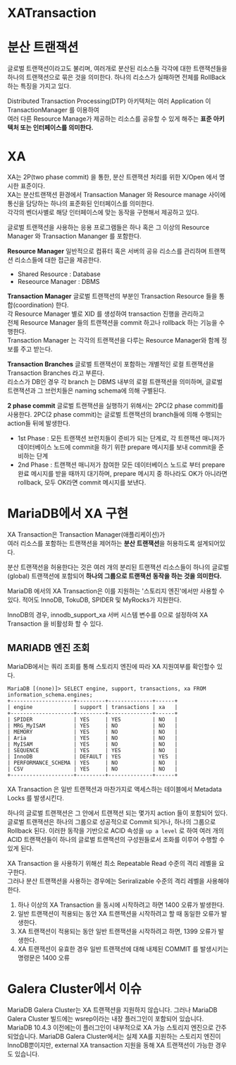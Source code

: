 # XATransaction
# 분산 트랜잭션
글로벌 트랜잭션이라고도 불리며, 
여러개로 분산된 리소스들 각각에 대한 트랜잭션들을 하나의 트랜잭션으로 묶은 것을 의미한다.
하나의 리소스가 실패하면 전체를 RollBack 하는 특징을 가지고 있다. 

Distributed Transaction Processing(DTP) 아키텍처는
여러 Application 이 TransactionManager 를 이용하여   
여러 다른 Resource Manage가 제공하는 리소스를 공유할 수 있게 해주는 
**표준 아키텍처 또는 인터페이스를 의미한다.** 

# XA
XA는 2P(two phase commit) 을 통한, 분산 트랜잭션 처리를 위한 X/Open 에서 명시한 표준이다.  
XA는 분산트랜잭션 환경에서 Transaction Manager 와 Resource manage 사이에 
통신을 담당하는 하나의 표준화된 인터페이스를 의미한다.   
각각의 벤더사별로 해당 인터페이스에 맞는 동작을 구현해서 제공하고 있다.   

글로벌 트랜잭션을 사용하는 응용 프로그램들은 
하나 혹은 그 이상의 Resource Manager 와 Transaction Mananger 를 포함한다.  

**Resource Manager**
일반적으로 컴퓨터 혹은 서버의 공유 리소스를 관리하며 트랜잭션 리소스들에 대한 접근을 제공한다.
* Shared Resource : Database 
* Reseource Manager : DBMS

**Transaction Manager**
글로벌 트랜잭션의 부분인 Transaction Resource 들을 통합(coordination) 한다.   
각 Resource Manager 별로 XID 를 생성하여 transaction 진행을 관리하고   
전체 Resource Manager 들의 트랜잭션을 commit 하고나 rollback 하는 기능을 수행한다.   
Transaction Manager 는 각각의 트랜잭션을 다루는 Resource Manager와 함께 정보를 주고 받는다.

**Transaction Branches**
글로벌 트랜잭션이 포함하는 개별적인 로컬 트랜잭션을 Transaction Branches 라고 부른다.   
리소스가 DB인 경우 각 branch 는 DBMS 내부의 로컬 트랜잭션을 의미하며, 
글로벌 트랜잭션과 그 브런치들은 naming schema에 의해 구별된다.  

**2 phase commit**
글로벌 트랜잭션을 실행하기 위해서는 2PC(2 phase commit)를 사용한다.
2PC(2 phase commit)는 글로벌 트랜잭션의 branch들에 의해 수행되는 action들 뒤에 발생한다.  

-   1st Phase :
  모든 트랜잭션 브런치들이 준비가 되는 단계로, 
  각 트랜잭션 매니저가 데이터베이스 노드에 commit을 하기 위한 
  prepare 메시지를 보내 commit을 준비하는 단계
-   2nd Phase :
  트랜잭션 매니저가 참여한 모든 데이터베이스 노드로 부터 
  prepare 완료 메시지를 받을 때까지 대기하며, 
  prepare 메시지 중 하나라도 OK가 아니라면 rollback, 모두 OK라면 commit 메시지를 보낸다.


# MariaDB에서 XA 구현 
XA Transaction은 Transaction Manager(애플리케이션)가   
여러 리소스를 포함하는 트랜잭션을 제어하는 **분산 트랜잭션**을 허용하도록 설계되어있다.  

분산 트랜잭션을 허용한다는 것은 
여러 개의 분리된 트랜잭션 리소스들이 하나의 글로벌(global) 트랜잭션에 포함되어 
**하나의 그룹으로 트랜잭션 동작을 하는 것을 의미한다.**    

MariaDB 에서의 XA Transaction은 이를 지원하는 '스토리지 엔진'에서만 사용할 수 있다. 
적어도 InnoDB, TokuDB, SPIDER 및 MyRocks가 지원한다.    

InnoDB의 경우, 
innodb_support_xa 서버 시스템 변수를 0으로 설정하여 
XA Transaction 을 비활성화 할 수 있다. 

## MARIADB 엔진 조회
MariaDB에서는 쿼리 조회를 통해 스토리지 엔진에 따라 XA 지원여부를 확인할수 있다.

```
MariaDB [(none)]> SELECT engine, support, transactions, xa FROM information_schema.engines;
+--------------------+---------+--------------+------+
| engine             | support | transactions | xa   |
+--------------------+---------+--------------+------+
| SPIDER             | YES     | YES          | NO   |
| MRG_MyISAM         | YES     | NO           | NO   |
| MEMORY             | YES     | NO           | NO   |
| Aria               | YES     | NO           | NO   |
| MyISAM             | YES     | NO           | NO   |
| SEQUENCE           | YES     | YES          | NO   |
| InnoDB             | DEFAULT | YES          | YES  |
| PERFORMANCE_SCHEMA | YES     | NO           | NO   |
| CSV                | YES     | NO           | NO   |
+--------------------+---------+--------------+------+
```

XA Transaction 은 일반 트랜잭션과 마찬가지로 
액세스하는 테이블에서 Metadata Locks 를 발생시킨다.   

하나의 글로벌 트랜잭션은 그 안에서 트랜잭션 되는 몇가지 action 들이 포함되어 있다.
글로벌 트랜잭션은 하나의 그룹으로 성공적으로 Commit 되거나, 하나의 그룹으로 Rollback 된다.
이러한 동작을 기반으로 ACID 속성을 `up a level` 로 하여 여러 개의 ACID 트랜잭션들이 
하나의 글로벌 트랜잭션의 구성원들로서 조화를 이루어 수행할 수 있게 된다.   

XA Transaction 을 사용하기 위해선 최소 Repeatable Read 수준의 격리 레벨을 요구한다.  
그러나 분산 트랜잭션을 사용하는 경우에는 Seriralizable 수준의 격리 레벨을 사용해야한다.  

1. 하나 이상의 XA Transaction 을 동시에 시작하려고 하면 1400 오류가 발생한다.
2. 일반 트랜잭션이 적용되는 동안 XA 트랜잭션을 시작하려고 할 때 동일한 오류가 발생한다.
3. XA 트랜잭션이 적용되는 동안 일반 트랜잭션을 시작하려고 하면, 1399 오류가 발생한다.
4. XA 트랜잭션이 유효한 경우 일반 트랜잭션에 대해 내제된 COMMIT 를 발생시키는 명령문은 1400 오류






# Galera Cluster에서 이슈
MariaDB Galera Cluster는 XA 트랜잭션을 지원하지 않습니다. 
그러나 MariaDB Galera Cluster 빌드에는 wsrep이라는 내장 플러그인이 포함되어 있습니다. 
MariaDB 10.4.3 이전에는이 플러그인이 내부적으로 XA 가능 스토리지 엔진으로 간주되었습니다. 
MariaDB Galera Cluster에서는 실제 XA를 지원하는 스토리지 엔진이 InnoDB뿐이지만, 
external XA transaction 지원을 동해 XA 트랜잭션이 가능한 경우도 있습니다.

